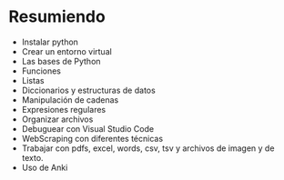 # Resumiendo

*  Instalar python
*  Crear un entorno virtual
*  Las bases de Python
*  Funciones
*  Listas
*  Diccionarios y estructuras de datos
*  Manipulación de cadenas
*  Expresiones regulares
*  Organizar archivos
*  Debuguear con Visual Studio Code
*  WebScraping con diferentes técnicas
*  Trabajar con pdfs, excel, words, csv, tsv y archivos de imagen y de texto.
*  Uso de Anki
